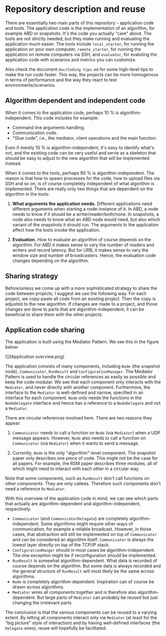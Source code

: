 
# Repository description and reuse

There are essentially two main parts of this repository - application code and tools. The application code is the implementation of an algorithm, for example ABD or snapshots. It's the code you actually "care" about. The tools are not strictly needed, but they make running and evaluating the application much easier. The tools include `local_starter`, for running the application on your own computer, `remote_starter`, for running the application on remote computers via SSH, and `evaluator`, for evaluting the application code with scenarios and metrics you can customize.

Also check the document `doc/Coding tips.md` for some high-level tips to make the run code faster. This way, the projects can be more homogenous in terms of performance and the way they react to test environments/scenarios.

## Algorithm dependent and independent code

When it comes to the application code, perhaps 10 % is algorithm-independent. This code includes for example:

- Command line arguments handling.
- Communication code.
- "Glue code", i.e., the mediator, client operations and the main function.

Even if merely 10 % is algorithm-independent, it's easy to identify what's not, and the existing code can be very useful and serve as a skeleton that should be easy to adjust to the new algorithm that will be implemented instead.

When it comes to the tools, perhaps 90 % is algorithm-independent. The reason is that how to spawn processes for the code, how to upload files via SSH and so on, is of course completely independent of what algorithm is implemented. There are really only two things that are dependent on the algorithm in the tools:

1. **What arguments the application needs.** Different applications need different arguments when starting a node-instance of it. In ABD, a node needs to know if it should be a writer/reader/both/none. In snapshots, a node also needs to know what an ABD node would need, but also which variant of the snapshots it should run. The arguments to the application affect how the tools invoke the application.

2. **Evaluation.** How to evaluate an algorithm of course depends on the algorithm. For ABD it makes sense to vary the number of readers and writers and record latency. But for URB, it makes sense to vary the window size and number of broadcasters. Hence, the evaluation code changes depending on the algorithm.

## Sharing strategy

Before/unless we come up with a more sophisticated strategy to share the code between projects, I suggest we use the following way. For each project, we copy-paste all code from an existing project. Then the copy is adjusted to the new algorithm. If changes are made to a project, and those changes are done to parts that are algorithm-independent, it can be beneficial to share them with the other projects.

## Application code sharing

The application is built using the Mediator Pattern. We see this in the figure below:

![](Application overview.png)

The application consists of many components, including `Node` (the snapshot node), `Communicator`, `RunResult` and `ConfigurationManager`. The Mediator Pattern is used to handle the circular references as easily as possible and keep the code modular. We see that each component only interacts with the `Mediator`, and never directly with another component. Furthermore, the interface to the `Mediator` is well-defined and narrow, specified in an interface for each component. `Node` only needs the functions in the `NodeDelegate` interface and hence has a reference to a `NodeDelegate` and not a `Mediator`.

There are circular references involved here. There are two reasons they appear:

1. `Communicator` needs to call a function on `Node`  (via `Mediator`) when a UDP message appears. However, `Node` also needs to call a function on `Communicator` (via `Mediator`) when it wants to send a message.

2. Currently, `Node` is the only "algorithm"-level component. The snapshot paper only describes one piece of code. This might not be the case for all papers. For example, the RSM paper describes three modules, all of which might need to interact with each other in a circular way.

Note that some components, such as `RunResult` don't call functions on other components. They are only callees. Therefore such components don't need a reference to `Mediator`.

With this overview of the application code in mind, we can see which parts that actually are algorithm-dependent and algorithm-independent, respectively.

- `Communicator` (and `CommunicatorDelegate`) are completely algorithm-independent. Some algorithms might require other ways of communication, for example a reliable broadcast. However, in those cases, that abstraction will still be implemented on top of `Communicator` and can be considered an algorithm itself. `Communicator` is always the lowest layer directly on top of the TCP/IP stack.
- `ConfigurationManger` should in most cases be algorithm-independent. The one exception might be if reconfiguration should be implemented.
- `RunResult` is somewhat algorithm-dependent. What data is recorded of course depends on the algorithm. But some data is always recorded and the general structure of `RunResult` will most likely be the same across algorithms.
- `Node` is completely algorithm-dependent. Inspiration can of course be drawn across algorithms.
- `Mediator` wires all components together and is therefore also algorithm-dependent. But large parts of `Mediator` can probably be reused but just changing the irrelevant parts.

The conclusion is that the various components can be reused to a varying extent. By letting all components interact only via `Mediator` (at least for the "big picture" style of interaction) and by having well-defined interfaces (the `Delegate` ones), reuse will hopefully be facilitated.
